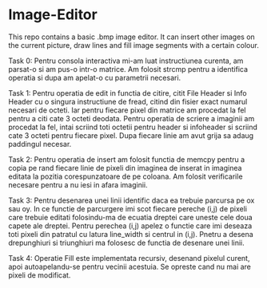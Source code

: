 # Image-Editor
This repo contains a basic .bmp image editor. It can insert other images on the current picture, draw lines and fill image segments with a certain colour.

Task 0:
	Pentru consola interactiva mi-am luat instructiunea curenta, am parsat-o si am pus-o intr-o matrice.
Am folosit strcmp pentru a identifica operatia si dupa am apelat-o cu parametrii necesari.

Task 1:
	Pentru operatia de edit in functia de citire, citit File Header si Info Header cu o singura instructiune de fread,
citind din fisier exact numarul necesari de octeti. Iar pentru fiecare pixel din matrice am procedat la fel pentru a citi
cate 3 octeti deodata.
	Pentru operatia de scriere a imaginii am procedat la fel, intai scriind toti octetii pentru header si infoheader
si scriind cate 3 octeti pentru fiecare pixel. Dupa fiecare linie am avut grija sa adaug paddingul necesar.

Task 2:
	Pentru operatia de insert am folosit functia de memcpy pentru a copia pe rand fiecare linie de pixeli din imaginea 
de inserat in imaginea editata la pozitia corespunzatoare de pe coloana. Am folosit verificarile necesare pentru a nu iesi
in afara imaginii.

Task 3:
	Pentru desenarea unei linii identific daca ea trebuie parcursa pe ox sau oy. In ce functie de parcurgere imi scot 
fiecare pereche (i,j) de pixeli care trebuie editati folosindu-ma de ecuatia dreptei care uneste cele doua capete ale dreptei.
Pentru perechea (i,j) apelez o functie care imi deseaza toti pixeli din patratul cu latura line_width si centrul in (i,j).
	Pnetru a desena drepunghiuri si triunghiuri ma folosesc de functia de desenare unei linii. 

Task 4:
	Operatie Fill este implementata recursiv, desenand pixelul curent, apoi autoapelandu-se pentru vecinii acestuia. Se 
opreste cand nu mai are pixeli de modificat.


